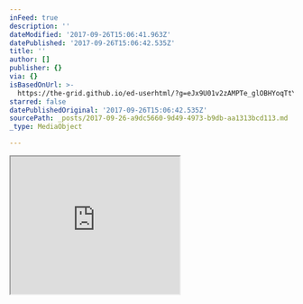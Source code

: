 ```yaml
---
inFeed: true
description: ''
dateModified: '2017-09-26T15:06:41.963Z'
datePublished: '2017-09-26T15:06:42.535Z'
title: ''
author: []
publisher: {}
via: {}
isBasedOnUrl: >-
  https://the-grid.github.io/ed-userhtml/?g=eJx9U01v2zAMPTe_glOBHYoqTtYmwfI1ZF2HDmhPGbBjIEu0LUSWPEnOUgz775PkJP0YulNi8ZF8fHycv6MUPmMpNTwwqW4qWTewlqVuG_hqbA2ULntzJfUWKovFgmQZF5rKmpXo-nVI4TGlz02dYZ2j4EZg5pSs6XCwmfS5cwQsqgVx_lGhqxA9Af_Y4IJ43PssAkKHFP33_ey85ptUd-MSqd8549vSmlaL6XlRFDPgCpmdKiz8DAqj_XR43ezhDtUOveTscmUlU5eOaUcdWhky_vTOsgtYCQGPprVgfj2fvYhDd2zMDq2VAh0EdRLUSY_wNAgYG0O-ku6QkivDt_3eGQD8wDB3kKVGLaA2O6nLDpkwwMKrrxCaAEIRgzfrNSShvUmRu9vVFzBF1_nu-8M9FFJhHy6y3jxL7YJuQu5AigV5JVOUNE3CuJdGx7WVYRTP1LbfuuG4r6TztGY6rDHtzrW541bmmDXG-U_tYsI5Lzh-ZDkfjnF0VUwKnEzGOHjP6mYWWl6Pr_gHzkcjRqBGX5nAIuaSAx-a-AgU9FSbRkoENKvx_wiumHMLsmNKCuYxGIbZEv2CbHLF9DaUMMfYshe0hrd02ISyRqnopLliOaq434hCevuw-nZPlutj6yh7VDp6Oq4jKjTPUlLMlrpp_cGgGDEEAoU2fB0H6goeuR8wHadjN2gU41gZJdAeIMCEsNhdyc9WWhSHieJhWmQKGjRNsJarTKtEmNxHH6jOS8F90Ui4b5B7KI2JpgrsHVAQJoEtBvNhBw9-tdJtO5PnIdip5OKRn2RM1kq7lNE7U2C5M6r1OIN4ZVOgo8Fg0OxnBFi4LVrJsMNgMW9bJMsXQsVLPsqTb9601Oa5lzzLpRa4XxA6fNJ4Oc8Ct2csDzKn63_VNbiplv6Ue9rwkYl7enjTqqc95q33Rr_s3_2dZ1HG-Js-e3Fjt_HWX1owaPsXxhvRqg
starred: false
datePublishedOriginal: '2017-09-26T15:06:42.535Z'
sourcePath: _posts/2017-09-26-a9dc5660-9d49-4973-b9db-aa1313bcd113.md
_type: MediaObject

---
```

<iframe src="https://the-grid.github.io/ed-userhtml/?g=eJx9U01v2zAMPTe_glOBHYoqTtYmwfI1ZF2HDmhPGbBjIEu0LUSWPEnOUgz775PkJP0YulNi8ZF8fHycv6MUPmMpNTwwqW4qWTewlqVuG_hqbA2ULntzJfUWKovFgmQZF5rKmpXo-nVI4TGlz02dYZ2j4EZg5pSs6XCwmfS5cwQsqgVx_lGhqxA9Af_Y4IJ43PssAkKHFP33_ey85ptUd-MSqd8549vSmlaL6XlRFDPgCpmdKiz8DAqj_XR43ezhDtUOveTscmUlU5eOaUcdWhky_vTOsgtYCQGPprVgfj2fvYhDd2zMDq2VAh0EdRLUSY_wNAgYG0O-ku6QkivDt_3eGQD8wDB3kKVGLaA2O6nLDpkwwMKrrxCaAEIRgzfrNSShvUmRu9vVFzBF1_nu-8M9FFJhHy6y3jxL7YJuQu5AigV5JVOUNE3CuJdGx7WVYRTP1LbfuuG4r6TztGY6rDHtzrW541bmmDXG-U_tYsI5Lzh-ZDkfjnF0VUwKnEzGOHjP6mYWWl6Pr_gHzkcjRqBGX5nAIuaSAx-a-AgU9FSbRkoENKvx_wiumHMLsmNKCuYxGIbZEv2CbHLF9DaUMMfYshe0hrd02ISyRqnopLliOaq434hCevuw-nZPlutj6yh7VDp6Oq4jKjTPUlLMlrpp_cGgGDEEAoU2fB0H6goeuR8wHadjN2gU41gZJdAeIMCEsNhdyc9WWhSHieJhWmQKGjRNsJarTKtEmNxHH6jOS8F90Ui4b5B7KI2JpgrsHVAQJoEtBvNhBw9-tdJtO5PnIdip5OKRn2RM1kq7lNE7U2C5M6r1OIN4ZVOgo8Fg0OxnBFi4LVrJsMNgMW9bJMsXQsVLPsqTb9601Oa5lzzLpRa4XxA6fNJ4Oc8Ct2csDzKn63_VNbiplv6Ue9rwkYl7enjTqqc95q33Rr_s3_2dZ1HG-Js-e3Fjt_HWX1owaPsXxhvRqg" height="244" style=""></iframe>